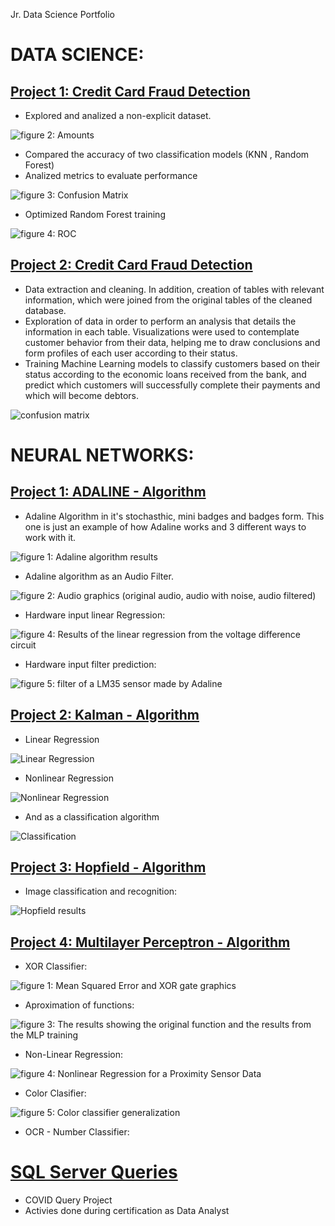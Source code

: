 Jr. Data Science Portfolio

# DATA SCIENCE:
## [Project 1: Credit Card Fraud Detection](https://github.com/Camiloalejan/CreditCardFraudDetection_DataScienceProject)

- Explored and analized a non-explicit dataset.

![_figure 2: Amounts_](/images/amounts.png)

- Compared the accuracy of two classification models (KNN , Random Forest)
- Analized metrics to evaluate performance

![_figure 3: Confusion Matrix_](/images/cm.png)

- Optimized Random Forest training

![_figure 4: ROC_](/images/ROC.png)

## [Project 2: Credit Card Fraud Detection](https://github.com/Camiloalejan/PKDD99_ClasificadorDeClientes_DataScience_Project)
- Data extraction and cleaning. In addition, creation of tables with relevant information, which were joined from the original tables of the cleaned database.
- Exploration of data in order to perform an analysis that details the information in each table. Visualizations were used to contemplate customer behavior from their data, helping me to draw conclusions and form profiles of each user according to their status.
- Training Machine Learning models to classify customers based on their status according to the economic loans received from the bank, and predict which customers will successfully complete their payments and which will become debtors.

![_confusion matrix_](/images/confusion%20matrix.png)

# NEURAL NETWORKS:
## [Project 1: ADALINE - Algorithm](https://github.com/Camiloalejan/ADALINE-Algorithm-and-Practical-Examples)
- Adaline Algorithm in it's stochasthic, mini badges and badges form. This one is just an example of how Adaline works and 3 different ways to work with it.

![_figure 1: Adaline algorithm results_](/images/Adaline_results.png)

- Adaline algorithm as an Audio Filter.

![_figure 2: Audio graphics (original audio, audio with noise, audio filtered)_](/images/Adaline_Audio_Filter_results.png)

- Hardware input linear Regression:

![_figure 4: Results of the linear regression from the voltage difference circuit_](/images/Adaline_DV_results.png)

- Hardware input filter prediction:

![_figure 5: filter of a LM35 sensor made by Adaline_](/images/Adaline_LM35_results.png)

## [Project 2: Kalman - Algorithm](https://github.com/Camiloalejan/Kalman-Algorithm)
- Linear Regression

![Linear Regression](/images/regLin.png)

- Nonlinear Regression

![Nonlinear Regression](/images/regNoLin.png)

- And as a classification algorithm

![Classification](/images/clasi.png)

## [Project 3: Hopfield - Algorithm](https://github.com/Camiloalejan/Hopfield-Algorithm)
- Image classification and recognition:

![Hopfield results](/images/Hopfield_results.png)


## [Project 4: Multilayer Perceptron - Algorithm](https://github.com/Camiloalejan/Multilayer-Perceptron-Practical-Examples-)
- XOR Classifier:

![_figure 1: Mean Squared Error and XOR gate graphics_](/images/MLP_XOR_results.png)

- Aproximation of functions:

![_figure 3: The results showing the original function and the results from the MLP training_](/images/MLP_Aproximation_of_Functions_results.png)

- Non-Linear Regression:

![_figure 4: Nonlinear Regression for a Proximity Sensor Data_](/images/MLP_Proximity_Sensor_NLR_results.png)

- Color Clasifier:

![_figure 5: Color classifier generalization_](/images/MLP_Colors_Classifier_generalization.png)

- OCR - Number Classifier:

# [SQL Server Queries](https://github.com/Camiloalejan/SQL-Portfolio)
- COVID Query Project
- Activies done during certification as Data Analyst
